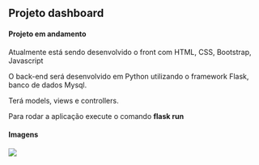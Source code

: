 <h2>Projeto dashboard</h2>
<h4>Projeto em andamento</h4>
<p>Atualmente está sendo desenvolvido o front com HTML, CSS, Bootstrap, Javascript</p>
<p>O back-end será desenvolvido em Python utilizando o framework Flask, banco de dados Mysql.</p>
<p>Terá models, views e controllers.</p>
<p>Para rodar a aplicação execute o comando <strong>flask run</strong></p>
<h4>Imagens</h4>
<img src="https://user-images.githubusercontent.com/62068687/76439389-19135700-639b-11ea-9919-b90d4398e151.PNG">
